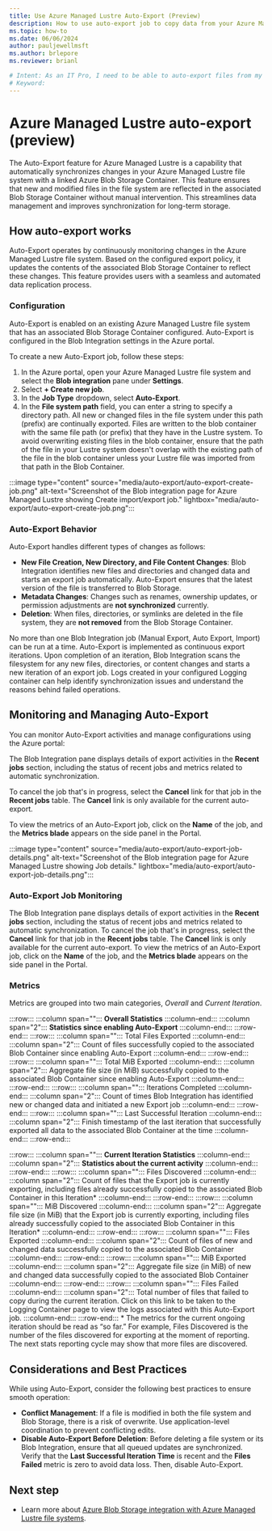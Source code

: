 ```yaml
---
title: Use Azure Managed Lustre Auto-Export (Preview)
description: How to use auto-export job to copy data from your Azure Managed Lustre file system to long-term storage in Azure Blob Storage.
ms.topic: how-to
ms.date: 06/06/2024
author: pauljewellmsft
ms.author: brlepore
ms.reviewer: brianl

# Intent: As an IT Pro, I need to be able to auto-export files from my Azure Managed Lustre file system to long-term Azure Blob Storage.
# Keyword: 
---
```

# Azure Managed Lustre auto-export (preview)

The Auto-Export feature for Azure Managed Lustre is a capability that automatically synchronizes changes in your Azure Managed Lustre file system with a linked Azure Blob Storage Container. This feature ensures that new and modified files in the file system are reflected in the associated Blob Storage Container without manual intervention. This streamlines data management and improves synchronization for long-term storage.

## How auto-export works

Auto-Export operates by continuously monitoring changes in the Azure Managed Lustre file system. Based on the configured export policy, it updates the contents of the associated Blob Storage Container to reflect these changes. This feature provides users with a seamless and automated data replication process.

### Configuration

Auto-Export is enabled on an existing Azure Managed Lustre file system that has an associated Blob Storage Container configured. Auto-Export is configured in the Blob Integration settings in the Azure portal.

To create a new Auto-Export job, follow these steps:

1. In the Azure portal, open your Azure Managed Lustre file system and select the **Blob integration** pane under **Settings**.
1. Select **+ Create new job**.
1. In the **Job Type** dropdown, select **Auto-Export**.
1. In the **File system path** field, you can enter a string to specify a directory path. All new or changed files in the file system under this path (prefix) are continually exported. Files are written to the blob container with the same file path (or prefix) that they have in the Lustre system. To avoid overwriting existing files in the blob container, ensure that the path of the file in your Lustre system doesn't overlap with the existing path of the file in the blob container unless your Lustre file was imported from that path in the Blob Container.

 :::image type="content" source="media/auto-export/auto-export-create-job.png" alt-text="Screenshot of the Blob integration page for Azure Managed Lustre showing Create import/export job." lightbox="media/auto-export/auto-export-create-job.png":::

### Auto-Export Behavior

Auto-Export handles different types of changes as follows:

- **New File Creation, New Directory, and File Content Changes**: Blob Integration identifies new files and directories and changed data and starts an export job automatically. Auto-Export ensures that the latest version of the file is transferred to Blob Storage.
- **Metadata Changes**: Changes such as renames, ownership updates, or permission adjustments are **not synchronized** currently.
- **Deletion**: When files, directories, or symlinks are deleted in the file system, they are **not removed** from the Blob Storage Container.

No more than one Blob Integration job (Manual Export, Auto Export, Import) can be run at a time.
Auto-Export is implemented as continuous export iterations. Upon completion of an iteration, Blob Integration scans the filesystem for any new files, directories, or content changes and starts a new iteration of an export job.
Logs created in your configured Logging container can help identify synchronization issues and understand the reasons behind failed operations.

## Monitoring and Managing Auto-Export

You can monitor Auto-Export activities and manage configurations using the Azure portal:

The Blob Integration pane displays details of export activities in the **Recent jobs** section, including the status of recent jobs and metrics related to automatic synchronization.

To cancel the job that's in progress, select the **Cancel** link for that job in the **Recent jobs** table. The **Cancel** link is only available for the current auto-export.

To view the metrics of an Auto-Export job, click on the **Name** of the job, and the **Metrics blade** appears on the side panel in the Portal.

:::image type="content" source="media/auto-export/auto-export-job-details.png" alt-text="Screenshot of the Blob integration page for Azure Managed Lustre showing Job details." lightbox="media/auto-export/auto-export-job-details.png":::

### Auto-Export Job Monitoring

The Blob Integration pane displays details of export activities in the **Recent jobs** section, including the status of recent jobs and metrics related to automatic synchronization.
To cancel the job that's in progress, select the **Cancel** link for that job in the **Recent jobs** table. The **Cancel** link is only available for the current auto-export.
To view the metrics of an Auto-Export job, click on the **Name** of the job, and the **Metrics blade** appears on the side panel in the Portal.

### Metrics

Metrics are grouped into two main categories, *Overall* and *Current Iteration*.

:::row:::
   :::column span="":::
      **Overall Statistics**
   :::column-end:::
   :::column span="2":::
      **Statistics since enabling Auto-Export**
   :::column-end:::
:::row-end:::
:::row:::
   :::column span="":::
      Total Files Exported
   :::column-end:::
   :::column span="2":::
      Count of files successfully copied to the associated Blob Container since enabling Auto-Export
   :::column-end:::
:::row-end:::
:::row:::
   :::column span="":::
      Total MiB Exported
   :::column-end:::
   :::column span="2":::
      Aggregate file size (in MiB) successfully copied to the associated Blob Container since enabling Auto-Export
   :::column-end:::
:::row-end:::
:::row:::
   :::column span="":::
      Iterations Completed
   :::column-end:::
   :::column span="2":::
      Count of times Blob Integration has identified new or changed data and initiated a new Export job
   :::column-end:::
:::row-end:::
:::row:::
   :::column span="":::
      Last Successful Iteration
   :::column-end:::
   :::column span="2":::
      Finish timestamp  of the last iteration that successfully exported all data to the associated Blob Container at the time
   :::column-end:::
:::row-end:::

:::row:::
   :::column span="":::
      **Current Iteration Statistics**
   :::column-end:::
   :::column span="2":::
      **Statistics about the current activity**
   :::column-end:::
:::row-end:::
:::row:::
   :::column span="":::
      Files Discovered
   :::column-end:::
   :::column span="2":::
      Count of files that the Export job is currently exporting, including files already successfully copied to the associated Blob Container in this Iteration*
   :::column-end:::
:::row-end:::
:::row:::
   :::column span="":::
      MiB Discovered
   :::column-end:::
   :::column span="2":::
      Aggregate file size (in MiB) that the Export job is currently exporting, including files already successfully copied to the associated Blob Container in this Iteration*
   :::column-end:::
:::row-end:::
:::row:::
   :::column span="":::
      Files Exported
   :::column-end:::
   :::column span="2":::
      Count of files of new and changed data successfully copied to the associated Blob Container
   :::column-end:::
:::row-end:::
:::row:::
   :::column span="":::
      MiB Exported
   :::column-end:::
   :::column span="2":::
      Aggregate file size (in MiB) of new and changed data successfully copied to the associated Blob Container
   :::column-end:::
:::row-end:::
:::row:::
   :::column span="":::
      Files Failed
   :::column-end:::
   :::column span="2":::
      Total number of files that failed to copy during the current iteration. Click on this link to be taken to the Logging Container page to view the logs associated with this Auto-Export job.
   :::column-end:::
:::row-end:::
\* The metrics for the current ongoing iteration should be read as “so far.” For example, Files Discovered is the number of the files discovered for exporting at the moment of reporting. The next stats reporting cycle may show that more files are discovered.

## Considerations and Best Practices

While using Auto-Export, consider the following best practices to ensure smooth operation:

- **Conflict Management**: If a file is modified in both the file system and Blob Storage, there is a risk of overwrite. Use application-level coordination to prevent conflicting edits.
- **Disable Auto-Export Before Deletion**: Before deleting a file system or its Blob Integration, ensure that all queued updates are synchronized. Verify that the **Last Successful Iteration Time** is recent and the **Files Failed** metric is zero to avoid data loss. Then, disable Auto-Export.

## Next step

- Learn more about [Azure Blob Storage integration with Azure Managed Lustre file systems](blob-integration.md).
